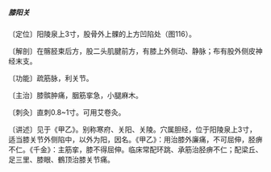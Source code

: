 ##### 膝阳关

〔定位〕阳陵泉上3寸，股骨外上髁的上方凹陷处（图116）。

〔解剖〕在髂胫束后方，股二头肌腱前方，有膝上外侧动、静脉；布有股外侧皮神经末支。

〔功能〕疏筋脉，利关节。

〔主治〕膝髌肿痛，胭筋挛急，小腿麻木。

〔刺灸〕直刺0.8~1寸。可用艾卷灸。

〔讲述〕见于《甲乙》。别称寒府、关阳、关陵。穴属胆经，位于阳陵泉上3寸，适当膝关节外侧陷中，以外为阳，因名。《甲乙》：用治膝外廉痛，不可屈伸，胫痹不仁。《千金》：主筋挛，膝不得屈伸。临床常配环跳、承筋治胫痹不仁；配梁丘、足三里、膝眼、鶴顶治膝关节痛。 
